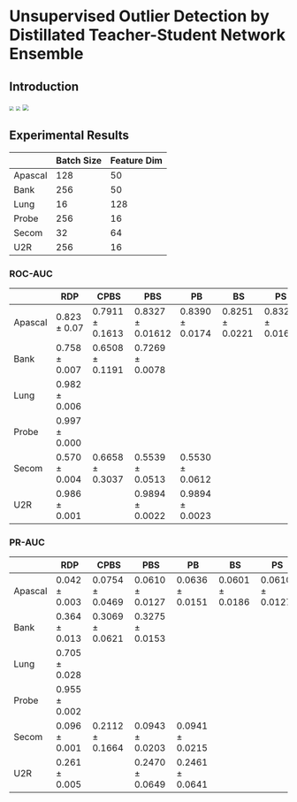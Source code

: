# Unsupervised Outlier Detection by Distillated Teacher-Student Network Ensemble

## Introduction

<img src="https://i.loli.net/2020/07/20/3G7DNKjwfQkiIz4.png" style="zoom: 50%;" />

<img src="https://i.loli.net/2020/07/20/8Ie2Q3mpdPHtrYF.png" style="zoom:50%;" />

<img src="https://i.loli.net/2020/07/20/OEcQSvZmfBz1ACt.png" style="zoom: 67%;" />

## Experimental Results

|         | Batch Size | Feature Dim |
| ------- | ---------- | ----------- |
| Apascal | 128        | 50          |
| Bank    | 256        | 50          |
| Lung    | 16         | 128         |
| Probe   | 256        | 16          |
| Secom   | 32         | 64          |
| U2R     | 256        | 16          |



### ROC-AUC

|         | RDP              | CPBS               | PBS                  | PB                 | BS                 | PS                 | P                  | B                  |
| ------- | ---------------- | ------------------ | -------------------- | ------------------ | ------------------ | ------------------ | ------------------ | ------------------ |
| Apascal | $0.823 \pm 0.07$ | $0.7911\pm0.1613$  | $0.8327 \pm 0.01612$ | $0.8390\pm 0.0174$ | $0.8251\pm 0.0221$ | $0.8327\pm 0.0161$ | $0.7217\pm 0.0144$ | $0.8303\pm 0.0226$ |
| Bank    | $0.758\pm 0.007$ | $0.6508\pm 0.1191$ | $0.7269\pm 0.0078$   |                    |                    |                    |                    |                    |
| Lung    | $0.982\pm0.006$  |                    |                      |                    |                    |                    |                    |                    |
| Probe   | $0.997\pm0.000$  |                    |                      |                    |                    |                    |                    |                    |
| Secom   | $0.570\pm 0.004$ | $0.6658\pm 0.3037$ | $0.5539\pm 0.0513$   | $0.5530\pm0.0612$  |                    |                    |                    |                    |
| U2R     | $0.986\pm 0.001$ |                    | $0.9894\pm 0.0022$   | $0.9894\pm0.0023$  |                    |                    |                    |                    |

### PR-AUC

|         | RDP              | CPBS               | PBS                 | PB                 | BS                 | PS                | P                  | B                  |
| ------- | ---------------- | ------------------ | ------------------- | ------------------ | ------------------ | ----------------- | ------------------ | ------------------ |
| Apascal | $0.042\pm 0.003$ | $0.0754\pm0.0469$  | $0.0610 \pm 0.0127$ | $0.0636\pm 0.0151$ | $0.0601\pm 0.0186$ | $0.0610\pm0.0127$ | $0.0274\pm 0.0042$ | $0.0600\pm 0.0182$ |
| Bank    | $0.364\pm 0.013$ | $0.3069\pm 0.0621$ | $0.3275\pm0.0153$   |                    |                    |                   |                    |                    |
| Lung    | $0.705\pm 0.028$ |                    |                     |                    |                    |                   |                    |                    |
| Probe   | $0.955\pm 0.002$ |                    |                     |                    |                    |                   |                    |                    |
| Secom   | $0.096\pm 0.001$ | $0.2112\pm 0.1664$ | $0.0943\pm 0.0203$  | $0.0941\pm0.0215$  |                    |                   |                    |                    |
| U2R     | $0.261\pm0.005$  |                    | $0.2470\pm 0.0649$  | $0.2461\pm0.0641$  |                    |                   |                    |                    |